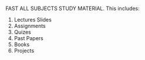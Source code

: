 FAST ALL SUBJECTS STUDY MATERIAL.
This  includes:


1) Lectures Slides
2) Assignments
3) Quizes
4) Past Papers
5) Books
6) Projects
   
